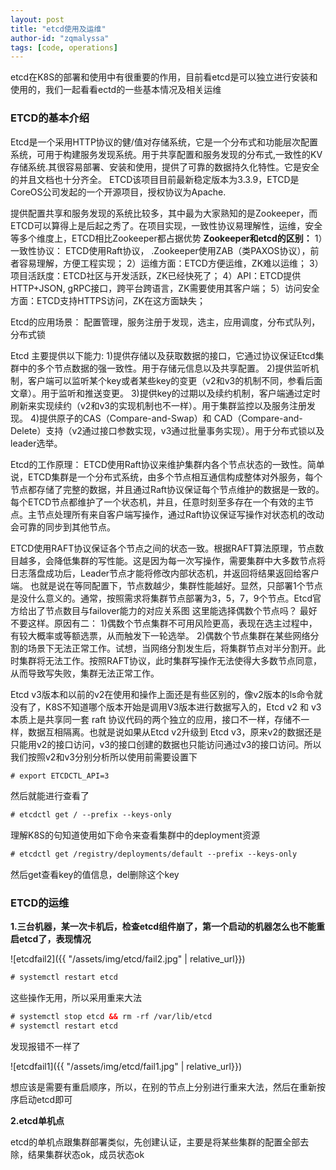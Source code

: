 ```yaml
---
layout: post
title: "etcd使用及运维"
author-id: "zqmalyssa"
tags: [code, operations]
---
```


etcd在K8S的部署和使用中有很重要的作用，目前看etcd是可以独立进行安装和使用的，我们一起看看ectd的一些基本情况及相关运维

### ETCD的基本介绍

Etcd是一个采用HTTP协议的健/值对存储系统，它是一个分布式和功能层次配置系统，可用于构建服务发现系统。用于共享配置和服务发现的分布式,一致性的KV存储系统.其很容易部署、安装和使用，提供了可靠的数据持久化特性。它是安全的并且文档也十分齐全。
ETCD该项目目前最新稳定版本为3.3.9，ETCD是CoreOS公司发起的一个开源项目，授权协议为Apache.

提供配置共享和服务发现的系统比较多，其中最为大家熟知的是Zookeeper，而ETCD可以算得上是后起之秀了。在项目实现，一致性协议易理解性，运维，安全等多个维度上，ETCD相比Zookeeper都占据优势
**Zookeeper和etcd的区别：**
1）一致性协议： ETCD使用Raft协议， .Zookeeper使用ZAB（类PAXOS协议），前者容易理解，方便工程实现；
2）运维方面：ETCD方便运维，ZK难以运维；
3）项目活跃度：ETCD社区与开发活跃，ZK已经快死了；
4）API：ETCD提供HTTP+JSON, gRPC接口，跨平台跨语言，ZK需要使用其客户端；
5）访问安全方面：ETCD支持HTTPS访问，ZK在这方面缺失；

Etcd的应用场景：
配置管理，服务注册于发现，选主，应用调度，分布式队列，分布式锁

Etcd 主要提供以下能力:
1)提供存储以及获取数据的接口，它通过协议保证Etcd集群中的多个节点数据的强一致性。用于存储元信息以及共享配置。
2)提供监听机制，客户端可以监听某个key或者某些key的变更（v2和v3的机制不同，参看后面文章）。用于监听和推送变更。
3)提供key的过期以及续约机制，客户端通过定时刷新来实现续约（v2和v3的实现机制也不一样）。用于集群监控以及服务注册发现。
4)提供原子的CAS（Compare-and-Swap）和 CAD（Compare-and-Delete）支持（v2通过接口参数实现，v3通过批量事务实现）。用于分布式锁以及leader选举。

Etcd的工作原理：
ETCD使用Raft协议来维护集群内各个节点状态的一致性。简单说，ETCD集群是一个分布式系统，由多个节点相互通信构成整体对外服务，每个节点都存储了完整的数据，并且通过Raft协议保证每个节点维护的数据是一致的。每个ETCD节点都维护了一个状态机，并且，任意时刻至多存在一个有效的主节点。主节点处理所有来自客户端写操作，通过Raft协议保证写操作对状态机的改动会可靠的同步到其他节点。

ETCD使用RAFT协议保证各个节点之间的状态一致。根据RAFT算法原理，节点数目越多，会降低集群的写性能。这是因为每一次写操作，需要集群中大多数节点将日志落盘成功后，Leader节点才能将修改内部状态机，并返回将结果返回给客户端。
也就是说在等同配置下，节点数越少，集群性能越好。显然，只部署1个节点是没什么意义的。通常，按照需求将集群节点部署为3，5，7，9个节点。Etcd官方给出了节点数目与failover能力的对应关系图
这里能选择偶数个节点吗？ 最好不要这样。原因有二：
1)偶数个节点集群不可用风险更高，表现在选主过程中，有较大概率或等额选票，从而触发下一轮选举。
2)偶数个节点集群在某些网络分割的场景下无法正常工作。试想，当网络分割发生后，将集群节点对半分割开。此时集群将无法工作。按照RAFT协议，此时集群写操作无法使得大多数节点同意，从而导致写失败，集群无法正常工作。

Etcd v3版本和以前的v2在使用和操作上面还是有些区别的，像v2版本的ls命令就没有了，K8S不知道哪个版本开始是调用V3版本进行数据写入的，Etcd v2 和 v3 本质上是共享同一套 raft 协议代码的两个独立的应用，接口不一样，存储不一样，数据互相隔离。也就是说如果从Etcd v2升级到 Etcd v3，原来v2的数据还是只能用v2的接口访问，v3的接口创建的数据也只能访问通过v3的接口访问。所以我们按照v2和v3分别分析所以使用前需要设置下

```html
# export ETCDCTL_API=3
```
然后就能进行查看了

```html
# etcdctl get / --prefix --keys-only
```
理解K8S的句知道使用如下命令来查看集群中的deployment资源

```html
# etcdctl get /registry/deployments/default --prefix --keys-only
```
然后get查看key的值信息，del删除这个key

### ETCD的运维

**1.三台机器，某一次卡机后，检查etcd组件崩了，第一个启动的机器怎么也不能重启etcd了，表现情况**

![etcdfail2]({{ "/assets/img/etcd/fail2.jpg" | relative_url}})

```html
# systemctl restart etcd
```
这些操作无用，所以采用重来大法

```html
# systemctl stop etcd && rm -rf /var/lib/etcd
# systemctl restart etcd
```
发现报错不一样了

![etcdfail1]({{ "/assets/img/etcd/fail1.jpg" | relative_url}})

想应该是需要有重启顺序，所以，在别的节点上分别进行重来大法，然后在重新按序启动etcd即可

**2.etcd单机点**

etcd的单机点跟集群部署类似，先创建认证，主要是将某些集群的配置全部去除，结果集群状态ok，成员状态ok